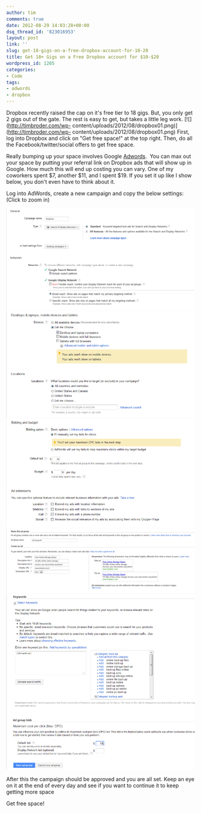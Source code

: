 ```yaml
---
author: tim
comments: true
date: 2012-08-29 14:03:28+00:00
dsq_thread_id: '823016953'
layout: post
link: ''
slug: get-18-gigs-on-a-free-dropbox-account-for-10-20
title: Get 18+ Gigs on a Free Dropbox account for $10-$20
wordpress_id: 1205
categories:
- Code
tags:
- adwords
- dropbox
---
```


Dropbox recently raised the cap on it's free tier to 18 gigs. But, you only
get 2 gigs out of the gate. The rest is easy to get, but takes a little leg
work. [![](http://timbroder.com/wp-
content/uploads/2012/08/dropbox01.png)](http://timbroder.com/wp-
content/uploads/2012/08/dropbox01.png) First, log into Dropbox and click on
"Get free space!" at the top right. Then, do all the Facebook/twitter/social
offers to get free space.

Really bumping up your space involves Google
[Adwords](https://adwords.google.com).  You can max out your space by putting
your referral link on Dropbox ads that will show up in Google. How much this
will end up costing you can vary. One of my coworkers spent $7, another $11,
and I spent $19. If you set it up like I show below, you don't even have to
think about it.

Log into AdWords, create a new campaign and copy the below settings: (Click to
zoom in)

[![](/images/2012/08/dropbox1.png)](/images/2012/08/dropbox1.png)
[![](/images/2012/08/dropbox2.png)](/images/2012/08/dropbox2.png)
[![](/images/2012/08/dropbox3.png)](/images/2012/08/dropbox3.png)
[![](/images/2012/08/dropbox4.png)](/images/2012/08/dropbox4.png)
[![](/images/2012/08/dropbox5.png)](/images/2012/08/dropbox5.png)

After this the campaign should be approved and you are all set. Keep an eye on
it at the end of every day and see if you want to continue it to keep getting
more space

Get free space!
